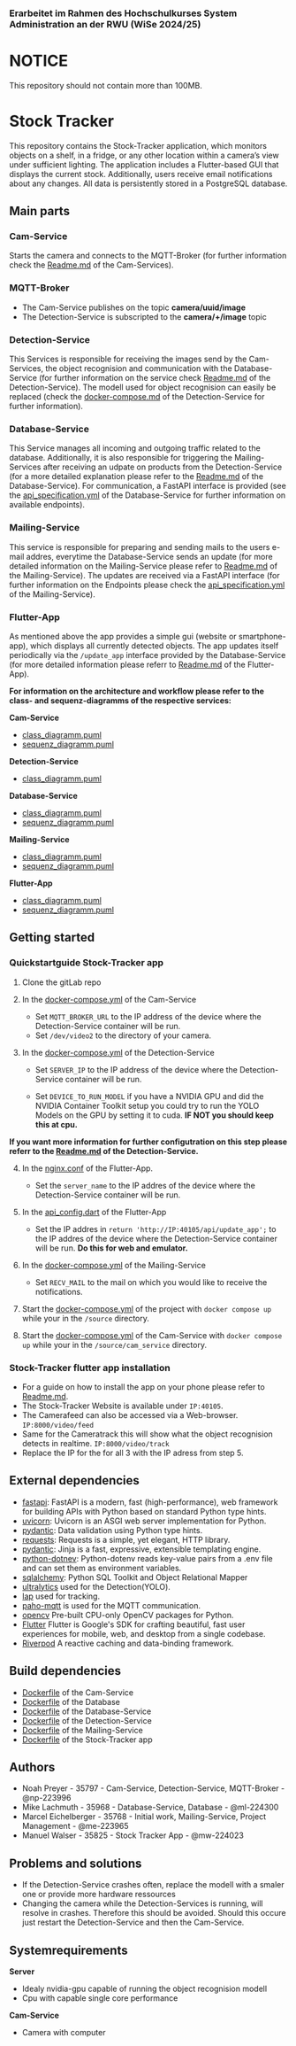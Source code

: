 ### Erarbeitet im Rahmen des Hochschulkurses System Administration an der RWU (WiSe 2024/25)

# NOTICE
This repository should not contain more than 100MB.

# Stock Tracker
This repository contains the Stock-Tracker application, which monitors objects on a shelf, in a fridge, or any other location within a camera’s view under sufficient lighting. The application includes a Flutter-based GUI that displays the current stock. Additionally, users receive email notifications about any changes. All data is persistently stored in a PostgreSQL database.

## Main parts

### Cam-Service
Starts the camera and connects to the MQTT-Broker (for further information check the [Readme.md](doc/documentation/services/cam_service/Readme.md) of the Cam-Services).

### MQTT-Broker
- The Cam-Service publishes on the topic **camera/uuid/image**
- The Detection-Service is subscripted to the **camera/+/image** topic

### Detection-Service
This Services is responsible for receiving the images send by the Cam-Services, the object recognision and communication with the Database-Service (for further information on the service check [Readme.md](doc/documentation/services/detection_service/Readme.md) of the Detection-Service).
The modell used for object recognision can easily be replaced (check the [docker-compose.md](source/detectionService/docker-compose.yml) of the Detection-Service for further information). 

### Database-Service
This Service manages all incoming and outgoing traffic related to the database. Additionally, it is also responsible for triggering the Mailing-Services after receiving an udpate on products from the Detection-Service (for a more detailed explanation please refer to the [Readme.md](doc/documentation/services/database_service/Readme.md) of the Database-Service). For communication, a FastAPI interface is provided (see the [api_specification.yml](/doc/documentation/services/database_service/api_specification.yml) of the Database-Service for further information on available endpoints).

### Mailing-Service
This service is responsible for preparing and sending mails to the users e-mail addres, everytime the Database-Service sends an update (for more detailed information on the Mailing-Service please refer to [Readme.md](doc/documentation/services/mailing_service/Readme.md) of the Mailing-Service). The updates are received via a FastAPI interface (for further information on the Endpoints please check the [api_specification.yml](doc/documentation/services/mailing_service/api_specification.yml) of the Mailing-Service).

### Flutter-App
As mentioned above the app provides a simple gui (website or smartphone-app), which displays all currently detected objects. The app updates itself periodically via the `/update_app` interface provided by the Database-Service (for more detailed information please referr to [Readme.md](doc/documentation/services/flutter_app/Readme.md) of the Flutter-App).

**For information on the architecture and workflow please refer to the class- and sequenz-diagramms of the respective services:**

**Cam-Service**
- [class_diagramm.puml](doc/documentation/services/cam_service/class_diagram.puml)
- [sequenz_diagramm.puml](doc/documentation/services/cam_service/sequence_diagram.puml)

**Detection-Service**
- [class_diagramm.puml](doc/documentation/services/detection_service/class_diagram.puml)

**Database-Service**
- [class_diagramm.puml](doc/documentation/services/database_service/class_diagram.puml)
- [sequenz_diagramm.puml](doc/documentation/services/database_service/sequence_diagram.puml)

**Mailing-Service**
- [class_diagramm.puml](doc/documentation/services/mailing_service/class_diagram.puml)
- [sequenz_diagramm.puml](doc/documentation/services/mailing_service/sequence_diagram.puml)

**Flutter-App**
- [class_diagramm.puml](doc/documentation/services/flutter_app/class_diagram.puml)
- [sequenz_diagramm.puml](doc/documentation/services/flutter_app/sequence_diagram.puml) 


## Getting started

### Quickstartguide Stock-Tracker app
1. Clone the gitLab repo
2. In the [docker-compose.yml](/source/cam_service/docker-compose.yml) of the Cam-Service

    - Set `MQTT_BROKER_URL` to the IP address of the device where the Detection-Service container will be run.
    - Set `/dev/video2` to the directory of your camera. 

3. In the [docker-compose.yml](/source/detectionService/docker-compose.yml) of the Detection-Service

    - Set `SERVER_IP` to the IP address of the device where the Detection-Service container will be run.

    - Set `DEVICE_TO_RUN_MODEL` if you have a NVIDIA GPU and did the NVIDIA Container Toolkit setup you could try to run the YOLO Models on the GPU by setting it to cuda. **IF NOT you should keep this at cpu.**

**If you want more information for further configutration on this step please referr to the [Readme.md](/doc/documentation/services/detection_service/Readme.md) of the Detection-Service.**

4. In the [nginx.conf](/source/stock_tracker/nginx/nginx.conf) of the Flutter-App.

    - Set the `server_name` to the IP addres of the device where the Detection-Service container will be run.

5. In the [api_config.dart](/source/stock_tracker/lib/api_config.dart) of the Flutter-App

    - Set the IP addres in `return 'http://IP:40105/api/update_app';` to the IP addres of the device where the Detection-Service container will be run. **Do this for web and emulator.**

6. In the [docker-compose.yml](/source/mailingService/docker-compose.yml) of the Mailing-Service

    - Set `RECV_MAIL` to the mail on which you would like to receive the notifications.

7. Start the [docker-compose.yml](/source/docker-compose.yml) of the project with `docker compose up` while your in the `/source` directory.
8. Start the [docker-compose.yml](/source/cam_service/docker-compose.yml) of the Cam-Service with `docker compose up` while your in the `/source/cam_service` directory.

### Stock-Tracker flutter app installation
- For a guide on how to install the app on your phone please refer to [Readme.md](/doc/documentation/services/flutter_app/Readme.md).
- The Stock-Tracker Website is available under `IP:40105`. 
- The Camerafeed can also be accessed via a Web-browser. `IP:8000/video/feed`
- Same for the Cameratrack this will show what the object recognision detects in realtime. `IP:8000/video/track` 
- Replace the IP for the for all 3 with the IP adress from step 5.


## External dependencies
- [fastapi](https://github.com/fastapi/fastapi): FastAPI is a modern, fast (high-performance), web framework for building APIs with Python based on standard Python type hints.
- [uvicorn](https://github.com/encode/uvicorn): Uvicorn is an ASGI web server implementation for Python.
- [pydantic](https://github.com/pydantic/pydantic): Data validation using Python type hints.
- [requests](https://github.com/psf/requests): Requests is a simple, yet elegant, HTTP library.
- [pydantic](https://github.com/pallets/jinja): Jinja is a fast, expressive, extensible templating engine.
- [python-dotnev](https://github.com/theskumar/python-dotenv): Python-dotenv reads key-value pairs from a .env file and can set them as environment variables.
- [sqlalchemy](https://github.com/sqlalchemy/sqlalchemy): Python SQL Toolkit and Object Relational Mapper
- [ultralytics](https://github.com/ultralytics) used for the Detection(YOLO).
- [lap](https://github.com/gatagat/lap) used for tracking.
- [paho-mqtt](https://github.com/eclipse-paho/paho.mqtt.python) is used for the MQTT communication. 
- [opencv](https://github.com/opencv/opencv-python
) Pre-built CPU-only OpenCV packages for Python. 
- [Flutter](https://github.com/flutter/flutter) Flutter is Google's SDK for crafting beautiful, fast user experiences for mobile, web, and desktop from a single codebase.
- [Riverpod](https://github.com/rrousselGit/riverpod) A reactive caching and data-binding framework.

## Build dependencies
- [Dockerfile](/source/cam_service/Dockerfile) of the Cam-Service
- [Dockerfile](/source/database/Dockerfile) of the Database
- [Dockerfile](/source/databaseService/Dockerfile) of the Database-Service
- [Dockerfile](/source/detectionService/Dockerfile) of the Detection-Service
- [Dockerfile](/source/mailingService/Dockerfile) of the Mailing-Service
- [Dockerfile](/source/stock_tracker/Dockerfile) of the Stock-Tracker app

## Authors
- Noah Preyer - 35797 - Cam-Service, Detection-Service, MQTT-Broker - @np-223996
- Mike Lachmuth - 35968 - Database-Service, Database - @ml-224300
- Marcel Eichelberger - 35768 - Initial work, Mailing-Service, Project Management - @me-223965
- Manuel Walser - 35825 - Stock Tracker App - @mw-224023

## Problems and solutions
- If the Detection-Service crashes often, replace the modell with a smaler one or provide more hardware ressources 
- Changing the camera while the Detection-Services is running, will resolve in crashes. Therefore this should be avoided. Should this occure just restart the Detection-Service and then the Cam-Service.

## Systemrequirements
**Server**
- Idealy nvidia-gpu capable of running the object recognision modell
- Cpu with capable single core performance

**Cam-Service**
- Camera with computer
